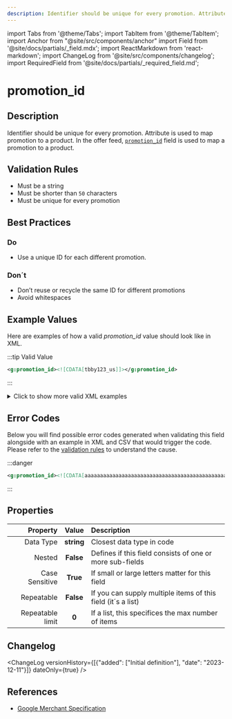 ```yaml
---
description: Identifier should be unique for every promotion. Attribute is used to map promotion to a product. In the offer feed, [`promotion_id`](/feeds/offer/fields/promotion_id.md) field is used to map a promotion to a product.
---
```


import Tabs from '@theme/Tabs';
import TabItem from '@theme/TabItem';
import Anchor from "@site/src/components/anchor"
import Field from '@site/docs/partials/_field.mdx';
import ReactMarkdown from 'react-markdown';
import ChangeLog from '@site/src/components/changelog';
import RequiredField from '@site/docs/partials/_required_field.md';

# promotion_id

<RequiredField/>

## Description

Identifier should be unique for every promotion. Attribute is used to map promotion to a product. In the offer feed, [`promotion_id`](/feeds/offer/fields/promotion_id.md) field is used to map a promotion to a product.






## Validation Rules

- Must be a string
- Must be shorter than `50` characters
- Must be unique for every promotion


## Best Practices


### Do

- Use a unique ID for each different promotion.



### Don´t

- Don’t reuse or recycle the same ID for different promotions
- Avoid whitespaces




## Example Values

Here are examples of how a valid *promotion_id* value should look like in XML.


:::tip Valid Value

```xml
<g:promotion_id><![CDATA[tbby123_us]]></g:promotion_id>
```

:::

<details>
  <summary>Click to show more valid XML examples</summary>
  <div>

```xml
<g:promotion_id><![CDATA[tbby123_us]]></g:promotion_id>
```


  </div>
</details>


## Error Codes

Below you will find possible error codes generated when validating this field alongside with an example in XML and CSV that would trigger the code. Please refer to the [validation rules](#validation-rules) to understand the cause.


:::danger <Anchor id="validation_invalid_length" title="validation_invalid_length" />

```xml
<g:promotion_id><![CDATA[aaaaaaaaaaaaaaaaaaaaaaaaaaaaaaaaaaaaaaaaaaaaaaaaaaa (more than 50 characters value)]]></g:promotion_id>
```

:::



## Properties

|     **Property** |         **Value**          | **Description**                                              |
|-----------------:|:--------------------------:|:-------------------------------------------------------------|
|        Data Type |    **string**     | Closest data type in code                                    |
|           Nested |      **False**      | Defines if this field consists of one or more sub-fields     |
|   Case Sensitive |  **True**  | If small or large letters matter for this field              |
|       Repeatable |    **False**    | If you can supply multiple items of this field (it´s a list) |
| Repeatable limit | **0** | If a list, this specifices the max number of items           |

## Changelog
<ChangeLog versionHistory={[{"added": ["Initial definition"], "date": "2023-12-11"}]} dateOnly={true} />

## References
- [Google Merchant Specification](https://support.google.com/merchants/answer/7050148)
